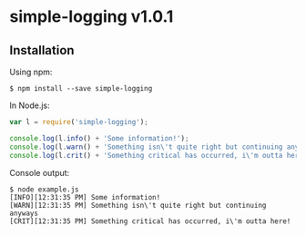 # simple-logging v1.0.1

## Installation
Using npm:
```shell
$ npm install --save simple-logging
```

In Node.js:
```js
var l = require('simple-logging');

console.log(l.info() + 'Some information!');
console.log(l.warn() + 'Something isn\'t quite right but continuing anyways');
console.log(l.crit() + 'Something critical has occurred, i\'m outta here!');
```

Console output:
```shell
$ node example.js
[INFO][12:31:35 PM] Some information!
[WARN][12:31:35 PM] Something isn\'t quite right but continuing anyways
[CRIT][12:31:35 PM] Something critical has occurred, i\'m outta here!
```
